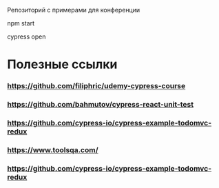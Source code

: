 Репозиторий с примерами для конференции

npm start

cypress open

# Полезные ссылки


### https://github.com/filiphric/udemy-cypress-course
### https://github.com/bahmutov/cypress-react-unit-test
### https://github.com/cypress-io/cypress-example-todomvc-redux
### https://www.toolsqa.com/
### https://github.com/cypress-io/cypress-example-todomvc-redux

